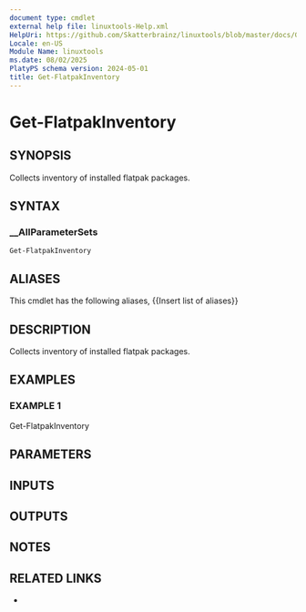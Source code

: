 ```yaml
---
document type: cmdlet
external help file: linuxtools-Help.xml
HelpUri: https://github.com/Skatterbrainz/linuxtools/blob/master/docs/Get-FlatpakInventory.md
Locale: en-US
Module Name: linuxtools
ms.date: 08/02/2025
PlatyPS schema version: 2024-05-01
title: Get-FlatpakInventory
---
```


# Get-FlatpakInventory

## SYNOPSIS

Collects inventory of installed flatpak packages.

## SYNTAX

### __AllParameterSets

```
Get-FlatpakInventory
```

## ALIASES

This cmdlet has the following aliases,
  {{Insert list of aliases}}

## DESCRIPTION

Collects inventory of installed flatpak packages.

## EXAMPLES

### EXAMPLE 1

Get-FlatpakInventory

## PARAMETERS

## INPUTS

## OUTPUTS

## NOTES

## RELATED LINKS

- [](https://github.com/Skatterbrainz/linuxtools/blob/master/docs/Get-FlatpakInventory.md)

